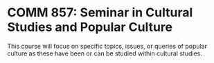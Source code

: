 # COMM 857: Seminar in Cultural Studies and Popular Culture

This course will focus on specific topics, issues, or queries of popular culture as these have been or can be studied within cultural studies.